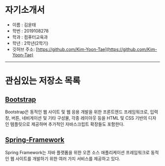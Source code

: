 # 자기소개서

- 이름 : 김윤태
- 학번 : 2019108278
- 학과 : 컴퓨터교육과
- 학년 : 2학년(2학기)
- 깃허브 주소: [https://github.com/Kim-Yoon-Tae](https://github.com/Kim-Yoon-Tae)

---

# 관심있는 저장소 목록
## [Bootstrap](https://github.com/Kim-Yoon-Tae/bootstrap)
 Bootstrap은 동적인 웹 사이트 및 웹 응용 개발을 위한 프론트엔드 프레임워크로, 입력 창, 버튼, 네비게이션 및 기타 구성물, 각종 레이아웃 등을 HTML 및 CSS 기반의 디자인 템플릿으로 제공하며 추가적인 자바스크립트 확장들도 포함한다.

## [Spring-Framework](https://github.com/Kim-Yoon-Tae/spring-framework)
 Spring Framework는 자바 플랫폼을 위한 오픈 소스 애플리케이션 프레임워크로 동적인 웹 사이트를 개발하기 위한 여러 가지 서비스를 제공하고 있다. 